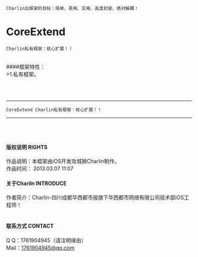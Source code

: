 
    Charlin出框架的目标：简单、易用、实用、高度封装、绝对解耦！

# CoreExtend
    Charlin私有框架：核心扩展！！
<br />
####框架特性：<br />
>1.私有框架。

<br /><br />


-----
    CoreExtend Charlin私有框架：核心扩展！！
-----

<br /><br />

#### 版权说明 RIGHTS <br />
作品说明：本框架由iOS开发攻城狮Charlin制作。<br />
作品时间： 2013.03.07 11:07<br />


#### 关于Chariln INTRODUCE <br />
作者简介：Charlin-四川成都华西都市报旗下华西都市网络有限公司技术部iOS工程师！<br /><br />


#### 联系方式 CONTACT <br />
Q    Q：1761904945（请注明缘由）<br />
Mail：1761904945@qq.com<br />
